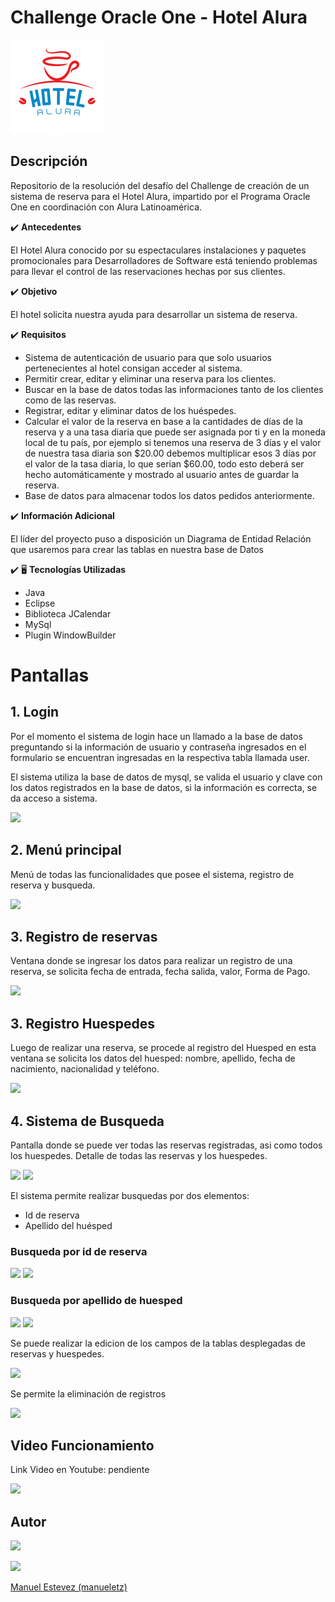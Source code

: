 # Challenge Oracle One - Hotel Alura
![](imagenesRepositorio/logo.png)
## Descripción

Repositorio de la resolución del desafío del Challenge de creación de un sistema de reserva para el Hotel Alura,
impartido por el Programa Oracle One en coordinación con Alura Latinoamérica.


✔️ **Antecedentes**

El Hotel Alura conocido por su espectaculares instalaciones y paquetes promocionales para Desarrolladores de Software está teniendo problemas para llevar el control de las reservaciones hechas por sus clientes.

✔️ **Objetivo**

El hotel solicita nuestra ayuda para desarrollar un sistema de reserva.

✔️ **Requisitos**

- Sistema de autenticación de usuario para que solo usuarios pertenecientes al hotel consigan acceder al sistema.
- Permitir crear, editar y eliminar una reserva para los clientes.
- Buscar en la base de datos todas las informaciones tanto de los clientes como de las reservas.
- Registrar, editar y eliminar datos de los huéspedes.
- Calcular el valor de la reserva en base a la cantidades de días de la reserva y a una tasa diaria que puede ser asignada por ti y en la moneda local de tu país, por ejemplo si tenemos una reserva de 3 días y el valor de nuestra tasa diaria son $20.00 debemos multiplicar esos 3 días por el valor de la tasa diaria, lo que serian $60.00, todo esto deberá ser hecho automáticamente y mostrado al usuario antes de guardar la reserva.
- Base de datos para almacenar todos los datos pedidos anteriormente.

✔️ **Información Adicional**

El líder del proyecto puso a disposición un Diagrama de Entidad Relación que usaremos para crear las tablas en nuestra base de Datos

✔️ 🖥️ **Tecnologías Utilizadas**

- Java
- Eclipse
- Biblioteca JCalendar
- MySql
- Plugin WindowBuilder

# Pantallas

## 1. Login

Por el momento el sistema de login hace un llamado a la base de datos preguntando si la información de usuario y contraseña
ingresados en el formulario se encuentran ingresadas en la respectiva tabla llamada user.

El sistema utiliza la base de datos de mysql, se valida el usuario y clave con los datos registrados en la base de datos, si
la información es correcta, se da acceso a sistema.


![](imagenesRepositorio/ventana-login.png)

## 2. Menú principal

Menú de todas las funcionalidades que posee el sistema, registro de reserva y busqueda.

![](imgRepositorio/ventana-principal.png)

## 3. Registro de reservas

Ventana donde se ingresar los datos para realizar un registro de una reserva, se solicita fecha de entrada, fecha salida, valor,
Forma de Pago.

![](imgRepositorio/ventana-reservas.png)

## 3. Registro Huespedes

Luego de realizar una reserva, se procede al registro del Huesped en esta ventana se solicita los datos del huesped: nombre, apellido,
fecha de nacimiento, nacionalidad y teléfono.

![](imgRepositorio/ventana-Huespedes.png)

## 4. Sistema de Busqueda

Pantalla donde se puede ver todas las reservas registradas, asi como todos los huespedes.
Detalle de todas las reservas y los huespedes.

![](imgRepositorio/ventana-listar-reservas.png) ![](imgRepositorio/Ventana-listar-huespedes.png)

El sistema permite realizar busquedas por dos elementos:
 * Id de reserva
 * Apellido del huésped

### Busqueda por id de reserva

![](imgRepositorio/Busqueda-huesped-por-id-reserva.png)  ![](imgRepositorio/busqueda-reserva-por-id.png)

### Busqueda por apellido de huesped

![](imgRepositorio/Busqueda-huesped-por-apellido.png)  ![](imgRepositorio/busqueda-reserva-por-apellido-huesped.png)

Se puede realizar la edicion de los campos de la tablas desplegadas de reservas y huespedes.

![](imgRepositorio/confirmacion-de-edicion.png)

Se permite la eliminación de registros

![](imgRepositorio/confirmacion-eliminacion.png)

## Video Funcionamiento

Link Video en Youtube: pendiente

![](imgRepositorio/gifFuncionamiento.gif)

## Autor

![](imgRepositorio/ppgithub.png)

<a href="https://www.linkedin.com/in/manuel-estevez-perfil/"><img src="imgRepositorio/linkedinlogo.svg"></a>

[Manuel Estevez (manueletz)](https://github.com/manueletz)













